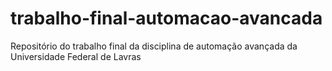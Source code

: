 # trabalho-final-automacao-avancada
Repositório do trabalho final da disciplina de automação avançada da Universidade Federal de Lavras
